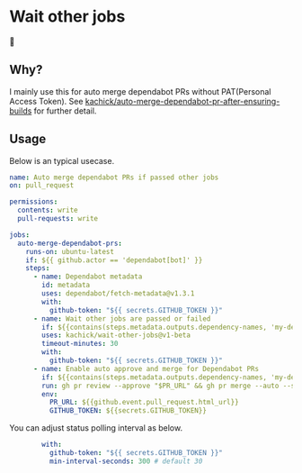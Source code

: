 # Wait other jobs

:construction:

## Why?

I mainly use this for auto merge dependabot PRs without PAT(Personal Access Token).
See [kachick/auto-merge-dependabot-pr-after-ensuring-builds](https://github.com/kachick/auto-merge-dependabot-prs-without-pat-after-workflows-passed) for further detail.

## Usage

Below is an typical usecase.

```yaml
name: Auto merge dependabot PRs if passed other jobs
on: pull_request

permissions:
  contents: write
  pull-requests: write

jobs:
  auto-merge-dependabot-prs:
    runs-on: ubuntu-latest
    if: ${{ github.actor == 'dependabot[bot]' }}
    steps:
      - name: Dependabot metadata
        id: metadata
        uses: dependabot/fetch-metadata@v1.3.1
        with:
          github-token: "${{ secrets.GITHUB_TOKEN }}"
      - name: Wait other jobs are passed or failed
        if: ${{contains(steps.metadata.outputs.dependency-names, 'my-dependency') && steps.metadata.outputs.update-type == 'version-update:semver-patch'}}
        uses: kachick/wait-other-jobs@v1-beta
        timeout-minutes: 30
        with:
          github-token: "${{ secrets.GITHUB_TOKEN }}"
      - name: Enable auto approve and merge for Dependabot PRs
        if: ${{contains(steps.metadata.outputs.dependency-names, 'my-dependency') && steps.metadata.outputs.update-type == 'version-update:semver-patch'}}
        run: gh pr review --approve "$PR_URL" && gh pr merge --auto --squash "$PR_URL"
        env:
          PR_URL: ${{github.event.pull_request.html_url}}
          GITHUB_TOKEN: ${{secrets.GITHUB_TOKEN}}
```

You can adjust status polling interval as below.

```yaml
        with:
          github-token: "${{ secrets.GITHUB_TOKEN }}"
          min-interval-seconds: 300 # default 30
```

